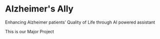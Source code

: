 # Alzheimer's Ally
Enhancing Alzheimer patients’ Quality of Life through AI powered assistant

This is our Major Project
